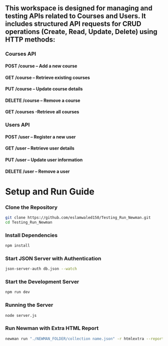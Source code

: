 ## This workspace is designed for managing and testing APIs related to Courses and Users. It includes structured API requests for CRUD operations (Create, Read, Update, Delete) using HTTP methods:

### Courses API
#### POST /course – Add a new course
#### GET /course – Retrieve existing courses
#### PUT /course – Update course details
#### DELETE /course – Remove a course
#### GET /courses -Retrieve all courses

### Users API
#### POST /user – Register a new user
#### GET /user – Retrieve user details
#### PUT /user – Update user information
#### DELETE /user – Remove a user


# Setup and Run Guide

### Clone the Repository  
```sh
git clone https://github.com/eslamwaled150/Testing_Run_Newman.git  
cd Testing_Run_Newman  
```

### Install Dependencies  
```sh
npm install  
```

### Start JSON Server with Authentication  
```sh
json-server-auth db.json --watch  
```

### Start the Development Server  
```sh
npm run dev  
```

### Running the Server
```sh
node server.js
```

### Run Newman with Extra HTML Report  
```sh
newman run "./NEWMAN_FOLDER/collection name.json" -r htmlextra --reporter-htmlextra-export "./NEWMAN_FOLDER/Newman_Reporter/Newman_Reporter.html"  
```


